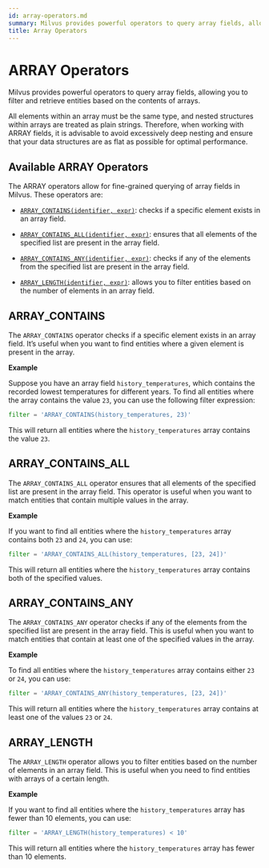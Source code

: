 ```yaml
---
id: array-operators.md
summary: Milvus provides powerful operators to query array fields, allowing you to filter and retrieve entities based on the contents of arrays. ​
title: Array Operators
---
```


# ARRAY Operators​

Milvus provides powerful operators to query array fields, allowing you to filter and retrieve entities based on the contents of arrays. ​

<div class="alert note">

All elements within an array must be the same type, and nested structures within arrays are treated as plain strings. Therefore, when working with ARRAY fields, it is advisable to avoid excessively deep nesting and ensure that your data structures are as flat as possible for optimal performance.​

</div>

## Available ARRAY Operators​

The ARRAY operators allow for fine-grained querying of array fields in Milvus. These operators are:​

- [`ARRAY_CONTAINS(identifier, expr)`](#ARRAY_CONTAINS): checks if a specific element exists in an array field.​

- [`ARRAY_CONTAINS_ALL(identifier, expr)`](#ARRAY_CONTAINS_ALL): ensures that all elements of the specified list are present in the array field.​

- [`ARRAY_CONTAINS_ANY(identifier, expr)`](#ARRAY_CONTAINS_ANY): checks if any of the elements from the specified list are present in the array field.​

- [`ARRAY_LENGTH(identifier, expr)`](#ARRAY_LENGTH): allows you to filter entities based on the number of elements in an array field.​

## ARRAY_CONTAINS​

The `ARRAY_CONTAINS` operator checks if a specific element exists in an array field. It’s useful when you want to find entities where a given element is present in the array.​

**Example**​

Suppose you have an array field `history_temperatures`, which contains the recorded lowest temperatures for different years. To find all entities where the array contains the value `23`, you can use the following filter expression:​

```python
filter = 'ARRAY_CONTAINS(history_temperatures, 23)'​

```

This will return all entities where the `history_temperatures` array contains the value `23`.​

## ARRAY_CONTAINS_ALL​

The `ARRAY_CONTAINS_ALL` operator ensures that all elements of the specified list are present in the array field. This operator is useful when you want to match entities that contain multiple values in the array.​

**Example**​

If you want to find all entities where the `history_temperatures` array contains both `23` and `24`, you can use:​

```python
filter = 'ARRAY_CONTAINS_ALL(history_temperatures, [23, 24])'​

```

This will return all entities where the `history_temperatures` array contains both of the specified values.​

## ARRAY_CONTAINS_ANY​

The `ARRAY_CONTAINS_ANY` operator checks if any of the elements from the specified list are present in the array field. This is useful when you want to match entities that contain at least one of the specified values in the array.​

**Example**​

To find all entities where the `history_temperatures` array contains either `23` or `24`, you can use:​

```python
filter = 'ARRAY_CONTAINS_ANY(history_temperatures, [23, 24])'​

```

This will return all entities where the `history_temperatures` array contains at least one of the values `23` or `24`.​

## ARRAY_LENGTH​

The `ARRAY_LENGTH` operator allows you to filter entities based on the number of elements in an array field. This is useful when you need to find entities with arrays of a certain length.​

**Example**​

If you want to find all entities where the `history_temperatures` array has fewer than 10 elements, you can use:​

```python
filter = 'ARRAY_LENGTH(history_temperatures) < 10'​

```

This will return all entities where the `history_temperatures` array has fewer than 10 elements.​